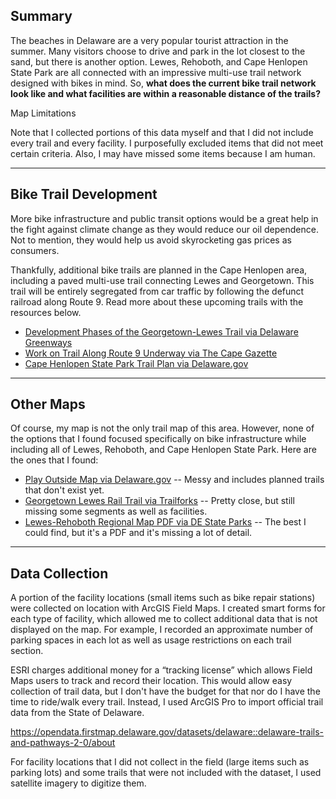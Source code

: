 ## Summary

The beaches in Delaware are a very popular tourist attraction in the summer. Many visitors choose to drive and park in the lot closest to the sand, but there is another option. Lewes, Rehoboth, and Cape Henlopen State Park are all connected with an impressive multi-use trail network designed with bikes in mind. So, **what does the current bike trail network look like and what facilities are within a reasonable distance of the trails?**

<aside>
<p>Map Limitations</p>
<p>Note that I collected portions of this data myself and that I did not include every trail and every facility. I purposefully excluded items that did not meet certain criteria. Also, I may have missed some items because I am human.</p>
</aside>

---

## Bike Trail Development

More bike infrastructure and public transit options would be a great help in the fight against climate change as they would reduce our oil dependence. Not to mention, they would help us avoid skyrocketing gas prices as consumers.

Thankfully, additional bike trails are planned in the Cape Henlopen area, including a paved multi-use trail connecting Lewes and Georgetown. This trail will be entirely segregated from car traffic by following the defunct railroad along Route 9. Read more about these upcoming trails with the resources below.

- [Development Phases of the Georgetown-Lewes Trail via Delaware Greenways](https://delawaregreenways.org/trail/georgetown-lewes-trail/)
- [Work on Trail Along Route 9 Underway via The Cape Gazette](https://www.capegazette.com/article/work-trail-along-route-9-underway/240820)
- [Cape Henlopen State Park Trail Plan via Delaware.gov](https://dnrec.alpha.delaware.gov/parks/planning/cape-henlopen-trail-plan/)

---

## Other Maps

Of course, my map is not the only trail map of this area. However, none of the options that I found focused specifically on bike infrastructure while including all of Lewes, Rehoboth, and Cape Henlopen State Park. Here are the ones that I found:

- [Play Outside Map via Delaware.gov](https://playoutside.dnrec.delaware.gov/) -- Messy and includes planned trails that don't exist yet.
- [Georgetown Lewes Rail Trail via Trailforks](https://www.trailforks.com/trails/georgetown-lewes-rail-trail/) -- Pretty close, but still missing some segments as well as facilities. 
- [Lewes-Rehoboth Regional Map PDF via DE State Parks](https://destateparks.com/wwwroot/maps/cape-henlopen/regionalloop15.pdf) -- The best I could find, but it's a PDF and it's missing a lot of detail.

---

## Data Collection

A portion of the facility locations (small items such as bike repair stations) were collected on location with ArcGIS Field Maps. I created smart forms for each type of facility, which allowed me to collect additional data that is not displayed on the map. For example, I recorded an approximate number of parking spaces in each lot as well as usage restrictions on each trail section.

ESRI charges additional money for a “tracking license” which allows Field Maps users to track and record their location. This would allow easy collection of trail data, but I don't have the budget for that nor do I have the time to ride/walk every trail. Instead, I used ArcGIS Pro to import official trail data from the State of Delaware.

https://opendata.firstmap.delaware.gov/datasets/delaware::delaware-trails-and-pathways-2-0/about

For facility locations that I did not collect in the field (large items such as parking lots) and some trails that were not included with the dataset, I used satellite imagery to digitize them.



